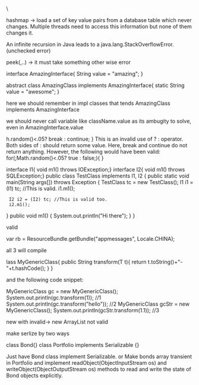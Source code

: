 
\


hashmap ->   load a set of key value pairs from a database table which never changes. Multiple threads need to access this information but none of them changes it.



An infinite recursion in Java leads to a java.lang.StackOverflowError. (unchecked error)



peek(,..) -> it must take something other wise error




interface AmazingInterface{
    String value = "amazing";
}

abstract class AmazingClass implements AmazingInterface{
    static String value = "awesome";
}


here we should remember in impl classes that tends AmazingClass implements AmazingInterface

we should never call variable like className.value as its ambugity to solve, even in AmazingInterface.value



h.random()<.05? break : continue;
}
This is an invalid use of ? : operator. Both sides of : should return some value. Here, break and continue do not return anything. However, the following would have been valid:
for(;Math.random()<.05? true : false;){  }





interface I1{   void m1() throws IOException;}
interface I2{   void m1() throws SQLException;}
public class TestClass implements I1, I2
{
   public static void main(String args[])  throws Exception
   {
     TestClass tc = new TestClass();
     I1 i1 = (I1) tc; //This is valid.
     i1.m1();

     I2 i2 = (I2) tc; //This is valid too.
     i2.m1();

   }
   public void m1()
   {
     System.out.println("Hi there");
   }
}


valid



var rb = ResourceBundle.getBundle("appmessages", Locale.CHINA);





all 3 will compile

lass MyGenericClass<T>{
    public <T> String transform(T t){
        return t.toString()+"-"+t.hashCode();
    }
}

and the following code snippet:

MyGenericClass gc = new MyGenericClass();
System.out.println(gc.transform(1)); //1
System.out.println(gc.transform("hello")); //2
MyGenericClass<String> gcStr = new MyGenericClass<String>();
System.out.println(gcStr.transform(1.1)); //3



new with <?> invalid-> new ArrayList<?> not valid


make serlize by two ways

 class Bond{}
class Portfolio implements Serializable {} 

  Just have Bond class implement Serializable.
    or
  Make bonds array transient in Portfolio and implement readObject(ObjectInputStream os)  and writeObject(ObjectOutputStream os)  methods to read and write the state of Bond objects explicitly.